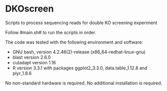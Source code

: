 # DKOscreen
Scripts to process sequencing reads for double KO screening experiment

Follow #main.sh# to run the scripts in order. 

The code was tested with the following environment and software:
- GNU bash, version 4.2.46(2)-release (x86_64-redhat-linux-gnu)
- blast version 2.6.0
- cutadapt version 1.16
- R version 3.3.1 with packages ggplot2_3.3.0, data.table_1.12.8 and plyr_1.8.6

No non-standard hardware is required. No additional installation is required. 
